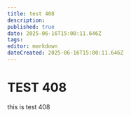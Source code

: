 ```yaml
---
title: test 408
description: 
published: true
date: 2025-06-16T15:00:11.646Z
tags: 
editor: markdown
dateCreated: 2025-06-16T15:00:11.646Z
---
```


# TEST 408
this is test 408
